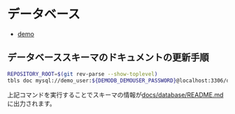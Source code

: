 # データベース

- [demo](./schema/README.md)

## データベーススキーマのドキュメントの更新手順

```sh { name=update-db-docs }
REPOSITORY_ROOT=$(git rev-parse --show-toplevel)
tbls doc mysql://demo_user:${DEMODB_DEMOUSER_PASSWORD}@localhost:3306/demo_db "${REPOSITORY_ROOT}/docs/database/schema" --force
```

上記コマンドを実行することでスキーマの情報が[docs/database/README.md](../database/README.md)に出力されます。
